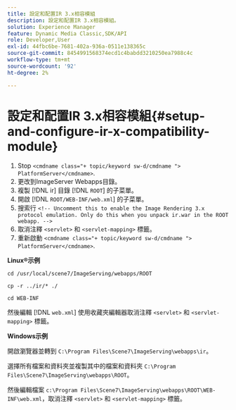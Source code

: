 ```yaml
---
title: 設定和配置IR 3.x相容模組
description: 設定和配置IR 3.x相容模組。
solution: Experience Manager
feature: Dynamic Media Classic,SDK/API
role: Developer,User
exl-id: 44fbc6be-7681-402a-936a-0511e138365c
source-git-commit: 8454991568374ecd1c4babdd3210250ea7988c4c
workflow-type: tm+mt
source-wordcount: '92'
ht-degree: 2%

---
```


# 設定和配置IR 3.x相容模組{#setup-and-configure-ir-x-compatibility-module}

1. Stop `<cmdname class="+ topic/keyword sw-d/cmdname ">  PlatformServer</cmdname>`.
1. 更改到ImageServer Webapps目錄。
1. 複製 [!DNL ir] 目錄 [!DNL `ROOT`] 的子菜單。
1. 開啟 [!DNL `ROOT/WEB-INF/web.xml`] 的子菜單。
1. 搜索行 `<!-- Uncomment this to enable the Image Rendering 3.x protocol emulation. Only do this when you unpack ir.war in the ROOT webapp. -->`
1. 取消注釋 `<servlet>` 和 `<servlet-mapping>` 標籤。
1. 重新啟動 `<cmdname class="+ topic/keyword sw-d/cmdname ">  PlatformServer</cmdname>`.

**Linux®示例**

`cd /usr/local/scene7/ImageServing/webapps/ROOT`

`cp -r ../ir/* ./`

`cd WEB-INF`

然後編輯 [!DNL `web.xml`] 使用收藏夾編輯器取消注釋 `<servlet>` 和 `<servlet-mapping>` 標籤。

**Windows示例**

開啟瀏覽器並轉到 `C:\Program Files\Scene7\ImageServing\webapps\ir`。

選擇所有檔案和資料夾並複製其中的檔案和資料夾 `C:\Program Files\Scene7\ImageServing\webapps\ROOT`。

然後編輯檔案 `c:\Program Files\Scene7\ImageServing\webapps\ROOT\WEB-INF\web.xml`，取消注釋 `<servlet>` 和 `<servlet-mapping>` 標籤。
